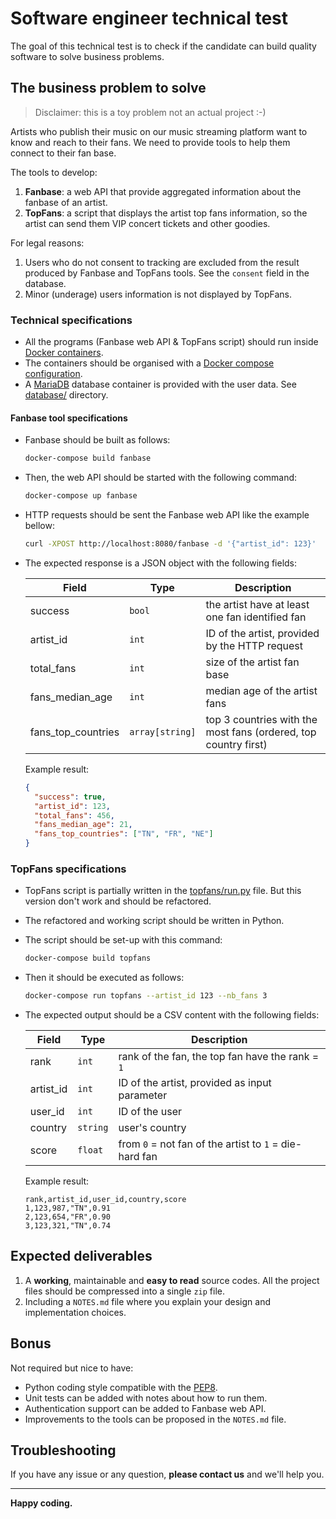 # Software engineer technical test

The goal of this technical test is to check if the candidate
can build quality software to solve business problems.

## The business problem to solve

> Disclaimer: this is a toy problem not an actual project :-)

Artists who publish their music on our music streaming platform
want to know and reach to their fans.
We need to provide tools to help them connect to their fan base.

The tools to develop:
1. **Fanbase**: a web API that provide aggregated information
  about the fanbase of an artist.
2. **TopFans**: a script that displays the artist top fans information,
  so the artist can send them VIP concert tickets and other goodies.

For legal reasons:
1. Users who do not consent to tracking are excluded from the result produced
  by Fanbase and TopFans tools. See the `consent` field in the database.
2. Minor (underage) users information is not displayed by TopFans.

### Technical specifications

* All the programs (Fanbase web API & TopFans script) should run inside
  [Docker containers](https://docs.docker.com/compose/).
* The containers should be organised with a
  [Docker compose configuration](https://docs.docker.com/compose/).
* A [MariaDB](https://mariadb.org/) database container is provided
  with the user data. See [database/](database/) directory.

#### Fanbase tool specifications

* Fanbase should be built as follows:

  ```sh
  docker-compose build fanbase
  ```

* Then, the web API should be started with the following command:

  ```sh
  docker-compose up fanbase
  ```

* HTTP requests should be sent the Fanbase web API like the example bellow:

  ```sh
  curl -XPOST http://localhost:8080/fanbase -d '{"artist_id": 123}'
  ```

* The expected response is a JSON object with the following fields:

  |Field|Type|Description|
  |-----|----|-----------|
  |success|`bool`|the artist have at least one fan identified fan|
  |artist_id|`int`|ID of the artist, provided by the HTTP request|
  |total_fans|`int`|size of the artist fan base|
  |fans_median_age|`int`|median age of the artist fans|
  |fans_top_countries|`array[string]`|top 3 countries with the most fans (ordered, top country first)|

  Example result:

  ```json
  {
    "success": true,
    "artist_id": 123,
    "total_fans": 456,
    "fans_median_age": 21,
    "fans_top_countries": ["TN", "FR", "NE"]
  }
  ```

### TopFans specifications

* TopFans script is partially written in the
  [topfans/run.py](topfans/run.py) file. But this version don't work
  and should be refactored.

* The refactored and working script should be written in Python.

* The script should be set-up with this command:

  ```sh
  docker-compose build topfans
  ```

* Then it should be executed as follows:

  ```sh
  docker-compose run topfans --artist_id 123 --nb_fans 3
  ```

* The expected output should be a CSV content with the following fields:

  |Field|Type|Description|
  |-----|----|-----------|
  |rank|`int`|rank of the fan, the top fan have the rank = `1`|
  |artist_id|`int`|ID of the artist, provided as input parameter|
  |user_id|`int`|ID of the user|
  |country|`string`|user's country|
  |score|`float`|from `0` = not fan of the artist to `1` = die-hard fan|

  Example result:

  ```csv
  rank,artist_id,user_id,country,score
  1,123,987,"TN",0.91
  2,123,654,"FR",0.90
  3,123,321,"TN",0.74
  ```

## Expected deliverables

1. A **working**, maintainable and **easy to read** source codes.
  All the project files should be compressed into a single `zip` file.
2. Including a `NOTES.md` file where you explain your design and implementation
  choices.

## Bonus

Not required but nice to have:

* Python coding style compatible
  with the [PEP8](https://www.python.org/dev/peps/pep-0008/).
* Unit tests can be added with notes about how to run them.
* Authentication support can be added to Fanbase web API.
* Improvements to the tools can be proposed in the `NOTES.md` file.

## Troubleshooting

If you have any issue or any question, **please contact us**
and we'll help you.

---

**Happy coding.**
